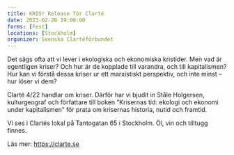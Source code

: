```yaml
---
title: KRIS! Release för Clarté
date: 2023-02-20 19:00:00
forms: [Fest]
locations: [Stockholm]
organizer: Svenska Clartéförbundet
---
```

Det sägs ofta att vi lever i ekologiska och ekonomiska kristider. Men vad är egentligen kriser? Och hur är de kopplade till varandra, och till kapitalismen? Hur kan vi förstå dessa kriser ur ett marxistiskt perspektiv, och inte minst – hur löser vi dem?

Clarté 4/22 handlar om kriser. Därför har vi bjudit in Ståle Holgersen, kulturgeograf och författare till boken ”Krisernas tid: ekologi och ekonomi under kapitalismen” för prata om krisernas historia, nutid och framtid.

Vi ses i Clartés lokal på Tantogatan 65 i Stockholm. Öl, vin och tilltugg finnes.

Läs mer: https://clarte.se